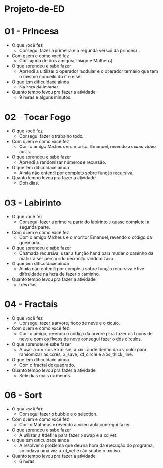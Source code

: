 # Projeto-de-ED
# 01 - Princesa

* O que você fez
  * Consegui fazer a primeira e a segunda versao da princesa .
* Com quem e como você fez
  * Com ajuda de dois amigos(Thiago e Matheus).
* O que aprendeu e sabe fazer
  * Aprendi a ultilizar o operador modular e o operador ternário que tem o mesmo conceito do if e else.
* O que tem dificuldade ainda
  * Na hora de inverter.
* Quanto tempo levou pra fazer a atividade
  * 9 horas e alguns minutos.

# 02 - Tocar Fogo

* O que você fez
  * Consegui fazer o trabalho todo.
* Com quem e como você fez
  * Com o amigo Matheus e o monitor Emanuel, revendo as suas video aulas.
* O que aprendeu e sabe fazer
  * Aprendi a randomizar números e recursão.
* O que tem dificuldade ainda
  * Ainda não entendi por completo sobre função recursiva.
* Quanto tempo levou pra fazer a atividade
  * Dois dias.

# 03 - Labirinto

* O que você fez
  * Consegui fazer a primeira parte do labirinto e quase completei a segunda parte.
* Com quem e como você fez
  * Com o amigo Matheus e o monitor Emanuel, revendo o código da queimada.
* O que aprendeu e sabe fazer
  * Chamada recursiva, usar a função hand para mudar o caminho da matriz a ser percorrido deixando randomizado .
* O que tem dificuldade ainda
  * Ainda não entendi por completo sobre função recursiva e tive dificuldade na hora de fazer o caminho.
* Quanto tempo levou pra fazer a atividade
  * três dias.

# 04 - Fractais

* O que você fez
  * Consegui fazer a árvore, floco de neve e o cículo.
* Com quem e como você fez
  * Com o amigo, revendo o código da arvore para fazer os flocos de neve e com os flocos de neve consegui fazer o dos círculos.
* O que aprendeu e sabe fazer
  * A usar a xm_cos e xm_sin, a xm_rande dentro da xs_color para randomizar as cores, x_save, xd_circle e a xd_thick_line.
* O que tem dificuldade ainda
  * Com o fractal do quadrado.
* Quanto tempo levou pra fazer a atividade
  * Sete dias mais ou menos.

# 06 - Sort

* O que você fez
  * Consegui fazer o bubble e o selection.
* Com quem e como você fez
  * Com o Matheus e revendo a video aula consegui fazer.
* O que aprendeu e sabe fazer
  * A utilizar a #define para fazer o swap e a xd_vet.
* O que tem dificuldade ainda
  * A resolver o problema que deu na hora da execução do programa, so rodava uma vez a xd_vet e não soube o motivo.
* Quanto tempo levou pra fazer a atividade
  * 6 horas.
